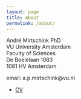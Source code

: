 ```yaml
---
layout: page
title: About
permalink: /about/
---
```


<p>
André Mirtschink PhD<br>
VU University Amsterdam<br> 
Faculty of Sciences<br>
De Boelelaan 1083<br>
1081 HV Amsterdam<br>
</p>
<p>
email: a.p.mirtschink@vu.nl
</p>
<p>
<ul>
<li><a href="">CV</a>
</ul>
</p>

